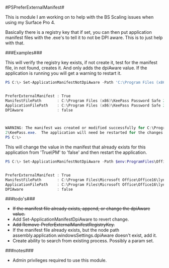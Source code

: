 #PSPreferExternalManifest#

This is module I am working on to help with the BS Scaling issues when using my Surface Pro 4.

Basically there is a registry key that if set, you can then put application manifest files with the .exe's to tell it to not be DPI aware.  This is to just help with that.

###Examples###

This will verify the registry key exists, if not create it, test for the manifest file, in not found, creates it.
And only adds the dpiAware value.  If the application is running you will get a warning to restart it.
```PowerShell
PS C:\> Set-ApplicationManifestNotDpiAware -Path 'C:\Program Files (x86)\KeePass Password Safe 2\KeePass.exe'


PreferExternalManifest : True
ManifestFilePath       : C:\Program Files (x86)\KeePass Password Safe 2\KeePass.exe.manifest
ApplicationFilePath    : C:\Program Files (x86)\KeePass Password Safe 2\KeePass.exe
DPIAware               : false



WARNING: The manifest was created or modified successfully for C:\Program Files (x86)\KeePass Password Safe
2\KeePass.exe.  The application will need be restarted for the changes to take effect.
PS C:\>
```


This will change the value in the manifest that already exists for this application from 'True\PM' to 'false' and then restart the application.
```PowerShell
PS C:\> Set-ApplicationManifestNotDpiAware -Path $env:ProgramFiles\Office\Office16\lync.exe -ForceRestartApplication


PreferExternalManifest : True
ManifestFilePath       : C:\Program Files\Microsoft Office\Office16\lync.exe.manifest
ApplicationFilePath    : C:\Program Files\Microsoft Office\Office16\lync.exe
DPIAware               : false
``` 

###todo's###
* ~~If the manifest file already exists, append, or change the dpiAware value.~~
* Add Set-ApplicationManifestDpiAware to revert change.
* ~~Add Remove-PreferExternalManifestRegistryKey.~~
* If the manifest file already exists, but the node path assembly.application.windowsSettings.dpiAware doesn't exist, add it.
* Create ability to search from existing process.  Possibly  a param set.


###notes###
* Admin privileges required to use this module.